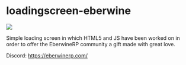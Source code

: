# loadingscreen-eberwine

<img src="https://i.imgur.com/abfKdfl.png">

Simple loading screen in which HTML5 and JS have been worked on in order to offer the EberwineRP community a gift made with great love.

Discord: https://eberwinerp.com/
